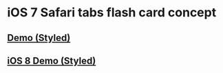 # iOS 7 Safari tabs flash card concept


## [Demo (Styled)](https://dl.dropboxusercontent.com/u/22385451/_0/iOS-7-Safari-tabs-flash-card-concept.html)
## [iOS 8 Demo (Styled)](https://dl.dropboxusercontent.com/u/22385451/_0/iOS-8-Safari-tabs-flash-card-concept.html)
